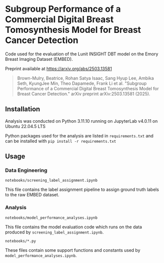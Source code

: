 # Subgroup Performance of a Commercial Digital Breast Tomosynthesis Model for Breast Cancer Detection

Code used for the evaluation of the Lunit INSIGHT DBT model on the Emory Breast Imaging Dataset (EMBED).

Preprint available at https://arxiv.org/abs/2503.13581

> Brown-Mulry, Beatrice, Rohan Satya Isaac, Sang Hyup Lee, Ambika Seth, KyungJee Min, Theo Dapamede, Frank Li et al. "Subgroup Performance of a Commercial Digital Breast Tomosynthesis Model for Breast Cancer Detection." arXiv preprint arXiv:2503.13581 (2025).

## Installation

Analysis was conducted on Python 3.11.10 running on JupyterLab v4.0.11 on Ubuntu 22.04.5 LTS

Python packages used for the analysis are listed in `requirements.txt` and can be installed with `pip install -r requirements.txt`

## Usage

### Data Engineering

`notebooks/screening_label_assignment.ipynb`

This file contains the label assignment pipeline to assign ground truth labels to the raw EMBED dataset.

### Analysis

`notebooks/model_performance_analyses.ipynb`

This file contains the model evaluation code which runs on the data produced by `screening_label_assignment.ipynb`.

`notebooks/*.py`

These files contain some support functions and constants used by `model_performance_analyses.ipynb`.
